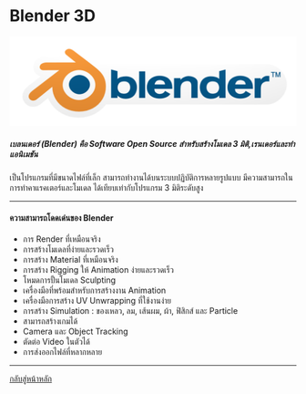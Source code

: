 # Blender 3D

![Logo](https://github.com/praewkln/CN409/blob/master/blender-socket.png?raw=true)
##### เบลนเดอร์ (Blender) คือ Software Open Source สำหรับสร้างโมเดล 3 มิติ,เรนเดอร์และทำแอนิเมชัน 
เป็นโปรแกรมที่มีขนาดไฟล์ที่เล็ก สามารถทำงานได้บนระบบปฏิบัติการหลายรูปแบบ มีความสามารถในการทำคาแรคเตอร์และโมเดล 
ได้เทียบเท่ากับโปรแกรม 3 มิติระดับสูง

-----------------
#### ความสามารถโดดเด่นของ Blender 
- การ Render ที่เหมือนจริง
- การสร้างโมเดลที่ง่ายและรวดเร็ว
- การสร้าง Material ที่เหมือนจริง
- การสร้าง Rigging ให้ Animation ง่ายและรวดเร็ว
- โหมดการปั้นโมเดล Sculpting
- เครื่องมือที่พร้อมสำหรับการสร้างงาน Animation
- เครื่องมือการสร้าง UV Unwrapping ที่ใช้งานง่าย
- การสร้าง Simulation : ของเหลว, ลม, เส้นผม, ผ้า, ฟิสิกส์ และ Particle
- สามารถสร้างเกมได้
- Camera และ Object Tracking
- ตัดต่อ Video ในตัวได้ 
- การส่งออกไฟล์ที่หลากหลาย

----------------------
[กลับสู่หน้าหลัก](/README.md)
